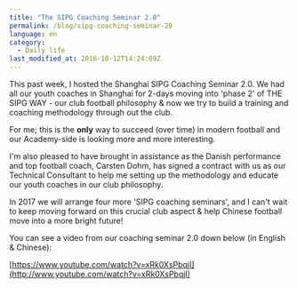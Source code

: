 ```yaml
---
title: "The SIPG Coaching Seminar 2.0"
permalink: /blog/sipg-coaching-seminar-20
language: en
category:
  - Daily life
last_modified_at: 2016-10-12T14:24:09Z
---
```


This past week, I hosted the Shanghai SIPG Coaching Seminar 2.0. We had all our youth coaches in Shanghai for 2-days moving into 'phase 2' of THE SIPG WAY - our club football philosophy & now we try to build a training and coaching methodology through out the club.

For me; this is the **only** way to succeed (over time) in modern football and our Academy-side is looking more and more interesting.

I'm also pleased to have brought in assistance as the Danish performance and top football coach, Carsten Dohm, has signed a contract with us as our Technical Consultant to help me setting up the methodology and educate our youth coaches in our club philosophy.

In 2017 we will arrange four more 'SIPG coaching seminars', and I can't wait to keep moving forward on this crucial club aspect & help Chinese football move into a more bright future!

You can see a video from our coaching seminar 2.0 down below (in English & Chinese):

[https://www.youtube.com/watch?v=xRk0XsPbqjI](http://www.youtube.com/watch?v=xRk0XsPbqjI​)
